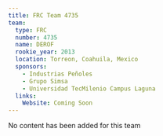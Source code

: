 ```yaml
---
title: FRC Team 4735
team:
  type: FRC
  number: 4735
  name: DEROF
  rookie_year: 2013
  location: Torreon, Coahuila, Mexico
  sponsors:
    - Industrias Peñoles
    - Grupo Simsa
    - Universidad TecMilenio Campus Laguna
  links:
    Website: Coming Soon
---
```

No content has been added for this team